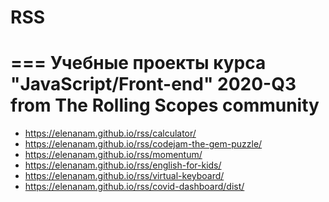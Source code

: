 # RSS #
===
Учебные проекты курса "JavaScript/Front-end" 2020-Q3 from The Rolling Scopes community
====
* https://elenanam.github.io/rss/calculator/
* https://elenanam.github.io/rss/codejam-the-gem-puzzle/
* https://elenanam.github.io/rss/momentum/
* https://elenanam.github.io/rss/english-for-kids/
* https://elenanam.github.io/rss/virtual-keyboard/
* https://elenanam.github.io/rss/covid-dashboard/dist/
